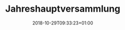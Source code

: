 ---
title: "Jahreshauptversammlung"
date: 2018-10-29T09:33:23+01:00
draft: true
outputs:
- html
- rss
- json
- calendar
params:
- start: 2018-11-24T20:00:00+01:00
- end: 2018-11-24T22:30:00+01:00
- location: Dinkelhof
---